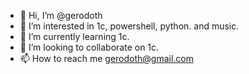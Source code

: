 - 👋 Hi, I’m @gerodoth
- 👀 I’m interested in 1с, powershell, python. and music.
- 🌱 I’m currently learning 1c.
- 💞️ I’m looking to collaborate on 1c.
- 📫 How to reach me gerodoth@gmail.com

<!---
gerodoth/gerodoth is a ✨ special ✨ repository because its `README.md` (this file) appears on your GitHub profile.
You can click the Preview link to take a look at your changes.
--->
